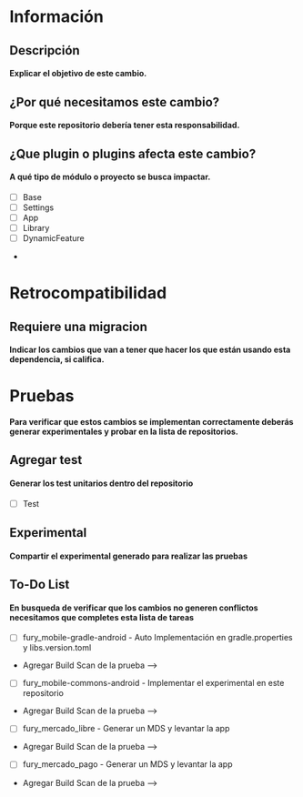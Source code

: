# Información

## Descripción
#### Explicar el objetivo de este cambio.


## ¿Por qué necesitamos este cambio?
#### Porque este repositorio debería tener esta responsabilidad.


## ¿Que plugin o plugins afecta este cambio?
#### A qué tipo de módulo o proyecto se busca impactar.

- [ ] Base
- [ ] Settings
- [ ] App
- [ ] Library
- [ ] DynamicFeature
- 
# Retrocompatibilidad

## Requiere una migracion
#### Indicar los cambios que van a tener que hacer los que están usando esta dependencia, si califica.


# Pruebas
#### Para verificar que estos cambios se implementan correctamente deberás generar experimentales y probar en la lista de repositorios.

## Agregar test
#### Generar los test unitarios dentro del repositorio

- [ ] Test 

## Experimental
#### Compartir el experimental generado para realizar las pruebas


## To-Do List
#### En busqueda de verificar que los cambios no generen conflictos necesitamos que completes esta lista de tareas

- [ ] fury_mobile-gradle-android   - Auto Implementación en gradle.properties y libs.version.toml
- Agregar Build Scan de la prueba --> 

- [ ] fury_mobile-commons-android  - Implementar el experimental en este repositorio
- Agregar Build Scan de la prueba -->

- [ ] fury_mercado_libre           - Generar un MDS y levantar la app
- Agregar Build Scan de la prueba -->

- [ ] fury_mercado_pago            - Generar un MDS y levantar la app
- Agregar Build Scan de la prueba --> 
